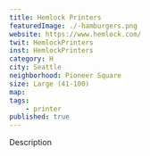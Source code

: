 ```yaml
---
title: Hemlock Printers
featuredImage: ./-hamburgers.png
website: https://www.hemlock.com/
twit: HemlockPrinters
inst: HemlockPrinters
category: H
city: Seattle
neighborhood: Pioneer Square
size: Large (41-100)
map: 
tags:
    - printer
published: true
---
```


Description
